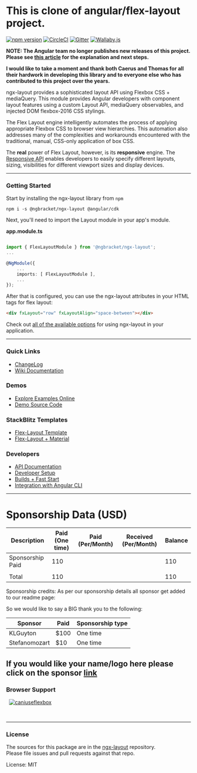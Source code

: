 # This is clone of angular/flex-layout project.

[![npm version](https://badge.fury.io/js/%40ngbracket%2Fngx-layout.svg)](https://www.npmjs.com/package/@ngbracket/ngx-layout)
[![CircleCI](https://dl.circleci.com/status-badge/img/gh/ngbracket/ngx-layout/tree/main.svg?style=svg)](https://dl.circleci.com/status-badge/redirect/gh/ngbracket/ngx-layout/tree/main)
[![Gitter](https://badges.gitter.im/angular/flex-layout.svg)](https://gitter.im/angular/flex-layout)
[![Wallaby.js](https://img.shields.io/badge/wallaby.js-powered-blue.svg?style=flat&logo=github)](https://wallabyjs.com/oss/)

**NOTE: The Angular team no longer publishes new releases of this project. Please see [this article](https://medium.com/@caerus.karu/farewell-flex-layout-aaa567023769) for the explanation and next steps.**

**I would like to take a moment and thank both Caerus and Thomas for all their hardwork in developing this library and to everyone else who has contributed to this project over the years.**

ngx-layout provides a sophisticated layout API using Flexbox CSS + mediaQuery.
This module provides Angular developers with component layout features using a
custom Layout API, mediaQuery observables, and injected DOM flexbox-2016 CSS stylings.

The Flex Layout engine intelligently automates the process of applying appropriate
Flexbox CSS to browser view hierarchies. This automation also addresses many of the
complexities and workarounds encountered with the traditional, manual, CSS-only application of box CSS.

The **real** power of Flex Layout, however, is its **responsive** engine. The
[Responsive API](https://github.com/ngbracket/ngx-layout/wiki/Responsive-API) enables developers to easily specify
different layouts, sizing, visibilities for different viewport sizes and display devices.

---

### Getting Started

Start by installing the ngx-layout library from `npm`

`npm i -s @ngbracket/ngx-layout @angular/cdk`

Next, you'll need to import the Layout module in your app's module.

**app.module.ts**

```ts

import { FlexLayoutModule } from '@ngbracket/ngx-layout';
...

@NgModule({
    ...
    imports: [ FlexLayoutModule ],
    ...
});
```

After that is configured, you can use the ngx-layout attributes in your HTML tags for flex layout:

```html
<div fxLayout="row" fxLayoutAlign="space-between"></div>
```

Check out [all of the available options](https://github.com/ngbracket/ngx-layout/wiki/Declarative-API-Overview) for using ngx-layout in your application.

---

### Quick Links

- [ChangeLog](https://github.com/ngbracket/ngx-layout/blob/main/CHANGELOG.md)
- [Wiki Documentation](https://github.com/ngbracket/ngx-layout/wiki)

### Demos

- [Explore Examples Online](https://tburleson-layouts-demos.firebaseapp.com/)
- [Demo Source Code](https://github.com/ngbracket/ngx-layout/blob/main/src/apps/demo-app/src/app/app.module.ts)

### StackBlitz Templates

- [Flex-Layout Template](https://stackblitz.com/edit/flex-layout-seed)
- [Flex-Layout + Material](https://stackblitz.com/edit/flex-layout-material-seed)

### Developers

- [API Documentation](https://github.com/ngbracket/ngx-layout/wiki/API-Documentation)
- [Developer Setup](https://github.com/ngbracket/ngx-layout/wiki/Developer-Setup)
- [Builds + Fast Start](https://github.com/ngbracket/ngx-layout/wiki/Fast-Starts)
- [Integration with Angular CLI](https://github.com/ngbracket/ngx-layout/wiki/Using-Angular-CLI)

---

# Sponsorship Data (USD)

| Description      | Paid (One time) | Paid (Per/Month) | Received (Per/Month) | Balance |
| ---------------- | --------------- | ---------------- | -------------------- | ------- |
| Sponsorship Paid | 110             |                  |                      | 110     |
|                  |                 |                  |                      |         |
| Total            | 110             |                  |                      | 110     |

Sponsorship credits:
As per our sponsorship details all sponsor get added to our readme page:

So we would like to say a BIG thank you to the following:

| Sponsor       | Paid | Sponsorship type |
| ------------- | ---- | ---------------- |
| KLGuyton      | $100 | One time         |
| Stefanomozart | $10  | One time         |

## If you would like your name/logo here please click on the sponsor [link](https://github.com/sponsors/ngbracket)

### Browser Support

&nbsp;
<a href="http://caniuse.com/#feat=flexbox" target="_blank">
![caniuseflexbox](https://cloud.githubusercontent.com/assets/210413/21288118/917e3faa-c440-11e6-9b08-28aff590c7ae.png)
</a>

<br/>

---

### License

The sources for this package are in the [ngx-layout](https://github.com/ngbracket/ngx-layout) repository. <br/>
Please file issues and pull requests against that repo.

License: MIT
